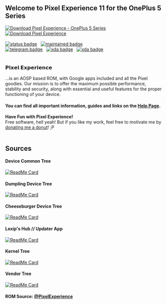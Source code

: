 ## Welcome to Pixel Experience 11 for the OnePlus 5 Series

[![Download Pixel Experience - OnePlus 5 Series](https://a.fsdn.com/con/app/sf-download-button)](https://sourceforge.net/projects/peop5/files/)  <br />  [![Download Pixel Experience](https://img.shields.io/sourceforge/dm/peop5.svg)](https://sourceforge.net/projects/peop5/files/latest/download)  <br /><br />
[![status badge](https://img.shields.io/badge/STATUS-STABLE-00dd00?style=for-the-badge)](https://t.me/lexipc) &nbsp; 
[![maintained badge](https://img.shields.io/badge/MAINTAINED-YES-00dd00?style=for-the-badge)](https://t.me/lexipc) &nbsp;<br />
[![telegram badge](https://img.shields.io/badge/Telegram-2CA5E0?style=for-the-badge&logo=telegram&logoColor=white)](https://t.me/lexipc) &nbsp; 
[![xda badge](https://img.shields.io/badge/XDA_OnePlus_5T-F59812?style=for-the-badge&logo=xda-developers&logoColor=white)](https://forum.xda-developers.com/t/rom-11-0-x-unofficial-pixel-experience-dumpling.4198963/)  &nbsp; 
[![xda badge](https://img.shields.io/badge/XDA_OnePlus_5-F59812?style=for-the-badge&logo=xda-developers&logoColor=white)](https://forum.xda-developers.com/t/rom-11-0-x-unofficial-pixel-experience-cheeseburger.4198973/) 
<br /> <br />
### 𝗣𝗶𝘅𝗲𝗹 𝗘𝘅𝗽𝗲𝗿𝗶𝗲𝗻𝗰𝗲  
...is an AOSP based ROM, with Google apps included and all the Pixel goodies. Our mission is to offer the maximum possible performance, stability and security, along with essential and useful features for the proper functioning of your device.

#### You can find all important information, guides and links on the [Help Page](https://telegra.ph/Help-Page-04-02).

**Have Fun with Pixel Experience!** <br />
Free software, hell yeah! But if you like my work, feel free to motivate me by [donating me a donut](http://bit.ly/lexip-pp)! ;P
<br /> <br />

## Sources

#### Device Common Tree
[![ReadMe Card](https://github-readme-stats.vercel.app/api/pin/?username=xLexip&repo=pe_device_oneplus_msm8998-common)](https://github.com/xLexip/pe_device_oneplus_msm8998-common)

#### Dumpling Device Tree
[![ReadMe Card](https://github-readme-stats.vercel.app/api/pin/?username=xLexip&repo=pe_device_oneplus_dumpling)](https://github.com/xLexip/pe_device_oneplus_dumpling)

#### Cheeseburger Device Tree
[![ReadMe Card](https://github-readme-stats.vercel.app/api/pin/?username=xLexip&repo=pe_device_oneplus_cheeseburger)](https://github.com/xLexip/pe_device_oneplus_cheeseburger)

#### Lexip's Hub // Updater App
[![ReadMe Card](https://github-readme-stats.vercel.app/api/pin/?username=xlexip&repo=ota_updater)](https://github.com/xLexip/ota_updater)

#### Kernel Tree
[![ReadMe Card](https://github-readme-stats.vercel.app/api/pin/?username=ederekun&repo=lazy_kernel_op5-t)](https://github.com/ederekun/lazy_kernel_op5-t/tree/custom-staging)

#### Vendor Tree
[![ReadMe Card](https://github-readme-stats.vercel.app/api/pin/?username=xLexip&repo=pe_vendor_oneplus)](https://github.com/xLexip/pe_vendor_oneplus)

#### ROM Source: [@PixelExperience](https://github.com/PixelExperience)


